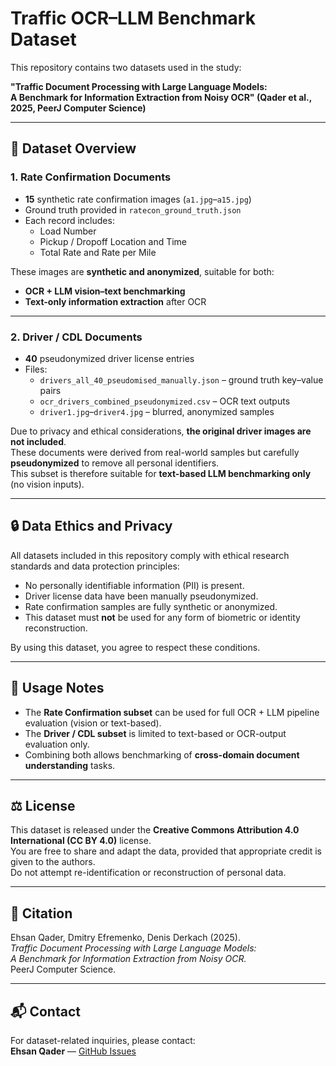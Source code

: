 # Traffic OCR–LLM Benchmark Dataset

This repository contains two datasets used in the study:

**"Traffic Document Processing with Large Language Models:  
A Benchmark for Information Extraction from Noisy OCR" (Qader et al., 2025, PeerJ Computer Science)**

---

## 📁 Dataset Overview

### 1. Rate Confirmation Documents
- **15** synthetic rate confirmation images (`a1.jpg`–`a15.jpg`)
- Ground truth provided in `ratecon_ground_truth.json`
- Each record includes:
  - Load Number  
  - Pickup / Dropoff Location and Time  
  - Total Rate and Rate per Mile  

These images are **synthetic and anonymized**, suitable for both:
- **OCR + LLM vision–text benchmarking**
- **Text-only information extraction** after OCR

---

### 2. Driver / CDL Documents
- **40** pseudonymized driver license entries  
- Files:
  - `drivers_all_40_pseudomised_manually.json` – ground truth key–value pairs  
  - `ocr_drivers_combined_pseudonymized.csv` – OCR text outputs  
  - `driver1.jpg`–`driver4.jpg` – blurred, anonymized samples  

Due to privacy and ethical considerations, **the original driver images are not included**.  
These documents were derived from real-world samples but carefully **pseudonymized** to remove all personal identifiers.  
This subset is therefore suitable for **text-based LLM benchmarking only** (no vision inputs).

---

## 🔒 Data Ethics and Privacy

All datasets included in this repository comply with ethical research standards and data protection principles:
- No personally identifiable information (PII) is present.  
- Driver license data have been manually pseudonymized.  
- Rate confirmation samples are fully synthetic or anonymized.  
- This dataset must **not** be used for any form of biometric or identity reconstruction.  

By using this dataset, you agree to respect these conditions.

---

## 🧠 Usage Notes

- The **Rate Confirmation subset** can be used for full OCR + LLM pipeline evaluation (vision or text-based).  
- The **Driver / CDL subset** is limited to text-based or OCR-output evaluation only.  
- Combining both allows benchmarking of **cross-domain document understanding** tasks.

---

## ⚖️ License

This dataset is released under the **Creative Commons Attribution 4.0 International (CC BY 4.0)** license.  
You are free to share and adapt the data, provided that appropriate credit is given to the authors.  
Do not attempt re-identification or reconstruction of personal data.

---

## 📜 Citation

Ehsan Qader, Dmitry Efremenko, Denis Derkach (2025).  
*Traffic Document Processing with Large Language Models:  
A Benchmark for Information Extraction from Noisy OCR.*  
PeerJ Computer Science.

---

## 📬 Contact

For dataset-related inquiries, please contact:  
**Ehsan Qader** — [GitHub Issues](https://github.com/ehs9nino/traffic-ocr-llm-benchmark/issues)
